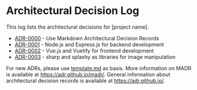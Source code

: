 # Architectural Decision Log

This log lists the architectural decisions for [project name].

<!-- adrlog -- Regenerate the content by using "adr-log -i". You can install it via "npm install -g adr-log" -->

- [ADR-0000](0000-use-markdown-architectural-decision-records.md) - Use Markdown Architectural Decision Records
- [ADR-0001](0001-backend-technology.md) - Node.js and Express.js for backend development
- [ADR-0002](0002-frontend-technology.md) - Vue.js and Vuetify for frontend development
- [ADR-0003](0003-image-manipulation.md) - sharp and splashy as libraries for image manipulation

<!-- adrlogstop -->

For new ADRs, please use [template.md](template.md) as basis.
More information on MADR is available at <https://adr.github.io/madr/>.
General information about architectural decision records is available at <https://adr.github.io/>.

